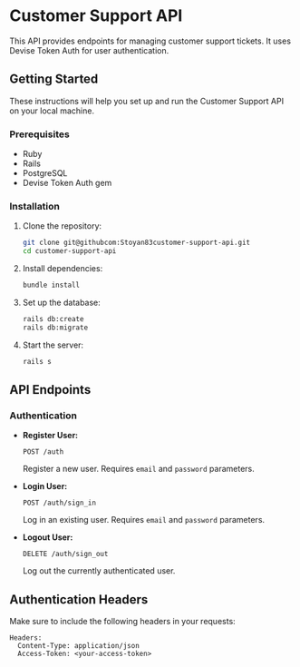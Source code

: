 # Customer Support API

This API provides endpoints for managing customer support tickets. It uses Devise Token Auth for user authentication.

## Getting Started

These instructions will help you set up and run the Customer Support API on your local machine.

### Prerequisites

- Ruby
- Rails
- PostgreSQL
- Devise Token Auth gem

### Installation

1. Clone the repository:

    ```bash
    git clone git@githubcom:Stoyan83customer-support-api.git
    cd customer-support-api
    ```

2. Install dependencies:

    ```bash
    bundle install
    ```

3. Set up the database:

    ```bash
    rails db:create
    rails db:migrate
    ```

4. Start the server:

    ```bash
    rails s
    ```

## API Endpoints

### Authentication

- **Register User:**

    ```http
    POST /auth
    ```

    Register a new user. Requires `email` and `password` parameters.

- **Login User:**

    ```http
    POST /auth/sign_in
    ```

    Log in an existing user. Requires `email` and `password` parameters.

- **Logout User:**

    ```http
    DELETE /auth/sign_out
    ```

    Log out the currently authenticated user.

## Authentication Headers

Make sure to include the following headers in your requests:

```http
Headers:
  Content-Type: application/json
  Access-Token: <your-access-token>
```

